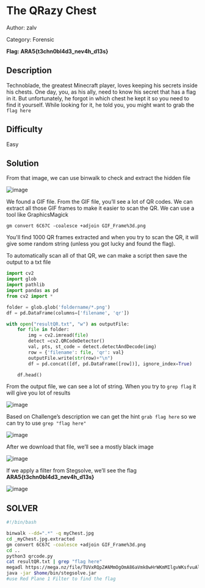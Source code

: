 # The QRazy Chest
Author: zalv

Category: Forensic

**Flag: ARA5{t3chn0bl4d3_nev4h_d13s}**

## Description
Technoblade, the greatest Minecraft player, loves keeping his secrets inside his chests. One day, you, as his ally, need to know his secret that has a flag in it. But unfortunately, he forgot in which chest he kept it so you need to find it yourself. While looking for it, he told you, you might want to grab the ```flag here ```

## Difficulty
Easy

## Solution
From that image, we can use binwalk to check and extract the hidden file

![image](https://github.com/ZalfaNafila/ARA5Forens/assets/92864261/a62bf744-63b9-4719-bf13-66d64ea76980)

We found a GIF file. From the GIF file, you’ll see a lot of QR codes. We can extract all those GIF frames to make it easier to scan the QR. We can use a tool like GraphicsMagick  

```gm convert 6C67C -coalesce +adjoin GIF_Frame%3d.png```  

You'll find 1000 QR frames extracted and when you try to scan the QR, it will give some random string (unless you got lucky and found the flag).   

To automatically scan all of that QR, we can make a script then save the output to a txt file
```python
import cv2
import glob
import pathlib
import pandas as pd
from cv2 import *

folder = glob.glob('foldername/*.png')
df = pd.DataFrame(columns=['filename', 'qr'])

with open("resultQR.txt", "w") as outputFile:
    for file in folder:
        img = cv2.imread(file)
        detect =cv2.QRCodeDetector()
        val, pts, st_code = detect.detectAndDecode(img)
        row = {'filename': file, 'qr': val}
        outputFile.write(str(row)+"\n")
        df = pd.concat([df, pd.DataFrame([row])], ignore_index=True)

    df.head()
```

From the output file, we can see a lot of string. When you try to ```grep flag``` it will give you lot of results

![image](https://github.com/ZalfaNafila/ARA5Forens/assets/92864261/1f4315e4-2ef0-4c5a-aa02-9ef21b0b7a78)

Based on Challenge’s description we can get the hint ```grab flag here``` so we can try to use ```grep "flag here"```

![image](https://github.com/ZalfaNafila/ARA5Forens/assets/92864261/a0cc6847-c019-4c0a-8537-62cbd47420e4)

After we download that file, we’ll see a mostly black image 

![image](https://github.com/ZalfaNafila/ARA5Forens/assets/92864261/ff7e7a5d-a749-45e4-ad6b-15961d84ec2c)

If we apply a filter from Stegsolve, we’ll see the flag **ARA5{t3chn0bl4d3_nev4h_d13s}**

![image](https://github.com/ZalfaNafila/ARA5Forens/assets/92864261/443baf65-11bd-4089-99b4-59b4b1b8d817)

## SOLVER
```bash
#!/bin/bash

binwalk --dd=".*" -q myChest.jpg
cd _myChest.jpg.extracted
gm convert 6C67C -coalesce +adjoin GIF_Frame%3d.png
cd ..
python3 qrcode.py
cat resultQR.txt | grep "flag here"
megadl https://mega.nz/file/TUVxRQpZ#AMmOgOmA86aVmk0wHrWKmMIlgvWKsfvuAleE7BilZBU
java -jar $home/bin/stegsolve.jar
#use Red Plane 1 Filter to find the flag
```

